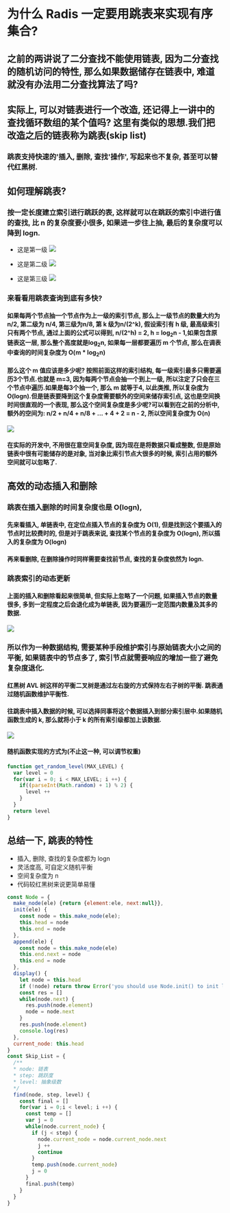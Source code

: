 # 为什么 Radis 一定要用跳表来实现有序集合?
## 之前的两讲说了二分查找不能使用链表, 因为二分查找的随机访问的特性, 那么如果数据储存在链表中, 难道就没有办法用二分查找算法了吗?
## 实际上, 可以对链表进行一个改造, 还记得上一讲中的查找循环数组的某个值吗? 这里有类似的思想.我们把改造之后的链表称为**跳表(skip list)**
### 跳表支持快速的'插入, 删除, 查找'操作', 写起来也不复杂, 甚至可以替代红黑树.
## 如何理解跳表?
### 按一定长度建立索引进行跳跃的表, 这样就可以在跳跃的索引中进行值的查找, 比 n 的复杂度要小很多, 如果进一步往上抽, 最后的复杂度可以降到 logn.

- 这是第一级
![](./img/skipL1.jpg)

- 这是第二级
![](./img/skipL2.jpg)

- 这是第三级
![](./img/skipL3.jpg)

### 来看看用跳表查询到底有多快?
#### 如果每两个节点抽一个节点作为上一级的索引节点, 那么上一级节点的数量大约为 n/2, 第二级为 n/4, 第三级为n/8, 第 k 级为n/(2^k), 假设索引有 h 级, 最高级索引只有两个节点, 通过上面的公式可以得到, n/(2^h) = 2, h = log<sub>2</sub>n - 1,如果包含原链表这一层, 那么整个高度就是log<sub>2</sub>n, 如果每一层都要遍历 m 个节点, 那么在调表中查询的时间复杂度为 O(m * log<sub>2</sub>n)

#### 那么这个 m 值应该是多少呢? 按照前面这样的索引结构, 每一级索引最多只需要遍历3个节点.也就是 m=3, 因为每两个节点会抽一个到上一级, 所以注定了只会在三个节点中遍历.如果是每3个抽一个, 那么 m 就等于4, 以此类推, 所以复杂度为 O(logn).但是链表要降到这个复杂度需要额外的空间来储存索引点, 这也是**空间换时间**很直观的一个表现, 那么这个空间复杂度是多少呢?可以看到在之前的分析中, 额外的空间为: n/2 + n/4 + n/8 + ... + 4 + 2 = n - 2, 所以空间复杂度为 O(n)
![](./img/skipL4.jpg)

#### 在实际的开发中, 不用很在意空间复杂度, 因为现在是将数据只看成整数, 但是原始链表中很有可能储存的是对象, 当对象比索引节点大很多的时候, 索引占用的额外空间就可以忽略了.

## 高效的动态插入和删除

### 跳表在插入删除的时间复杂度也是 O(logn), 
#### 先来看插入, 单链表中, 在定位点插入节点的复杂度为 O(1), 但是找到这个要插入的节点时比较费时的, 但是对于跳表来说, 查找某个节点的复杂度为 O(logn), 所以插入的复杂度为 O(logn)
#### 再来看删除, 在删除操作时同样需要查找前节点, 查找的复杂度依然为 logn.
### 跳表索引的动态更新
#### 上面的插入和删除看起来很简单, 但实际上忽略了一个问题, 如果插入节点的数量很多, 多到一定程度之后会退化成为单链表, 因为要遍历一定范围内数量及其多的数据.
![](./img/skipL5.jpg)
### 所以作为一种数据结构, 需要某种手段维护索引与原始链表大小之间的平衡, 如果链表中的节点多了, 索引节点就需要响应的增加一些了避免复杂度退化.

#### 红黑树 AVL 树这样的平衡二叉树是通过左右旋的方式保持左右子树的平衡. 跳表通过随机函数维护平衡性.

#### 往跳表中插入数据的时候, 可以选择同事将这个数据插入到部分索引层中.如果随机函数生成的 k, 那么就将小于 k 的所有索引级都加上该数据.
![](./img/skipL6.jpg)
#### 随机函数实现的方式为(不止这一种, 可以调节权重)
```js
function get_random_level(MAX_LEVEL) {
  var level = 0
  for(var i = 0; i < MAX_LEVEL; i ++) {
    if((parseInt(Math.random) + 1) % 2) {
      level ++
    }
  }
  return level
}
```

## 总结一下, 跳表的特性
- 插入, 删除, 查找的复杂度都为 logn
- 灵活度高, 可自定义随机平衡
- 空间复杂度为 n
- 代码较红黑树来说更简单易懂

```js
const Node = {
  make_node(ele) {return {element:ele, next:null}},
  init(ele) {
    const node = this.make_node(ele);
    this.head = node
    this.end = node
  },
  append(ele) {
    const node = this.make_node(ele)
    this.end.next = node
    this.end = node
  },
  display() {
    let node = this.head
    if (!node) return throw Error('you should use Node.init() to init link list');
    const res = []
    while(node.next) {
      res.push(node.element)
      node = node.next
    }
    res.push(node.element)
    console.log(res)
  },
  current_node: this.head
}
const Skip_List = {
  /**
  * node: 链表
  * step: 跳跃度
  * level: 抽象级数
  */
  find(node, step, level) {
    const final = []
    for(var i = 0;i < level; i ++) {
      const temp = []
      var j = 0
      while(node.current_node) {
        if (j < step) {
          node.current_node = node.current_node.next
          j ++
          continue
        }
        temp.push(node.current_node)
        j = 0
      }
      final.push(temp)
    }
  }
}

